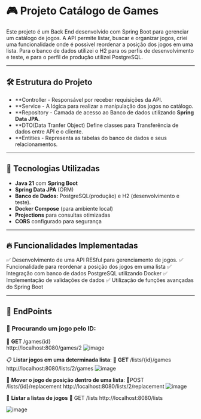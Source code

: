 
# 🎮 Projeto Catálogo de Games

Este projeto é um Back End desenvolvido com Spring Boot para gerenciar um catálogo de jogos.
A API permite listar, buscar e organizar jogos, criei uma funcionalidade onde é possivel reordenar a posição dos jogos em uma lista.
Para o banco de dados utilizei o H2 para os perfis de desenvolvimento e teste, e para o perfil de produção utilizei PostgreSQL.

---

 ## 🛠️ Estrutura do Projeto
- **Controller - Responsável por receber requisições da API.
- **Service - A lógica para realizar a manipulação dos jogos no catálogo.
- **Repository - Camada de acesso ao Banco de dados utilizando **Spring Data JPA**.
- **DTO(Data Tranfer Object) Define classes para Transferência de dados entre API e o cliente.
- **Entities - Representa as tabelas do banco de dados e seus relacionamentos.

--- 

## 🚀 Tecnologias Utilizadas

- **Java 21** com **Spring Boot**
- **Spring Data JPA** (ORM)
- **Banco de Dados:** PostgreSQL(produção) e H2 (desenvolvimento e teste).
- **Docker Compose** (para ambiente local)
- **Projections** para consultas otimizadas
- **CORS** configurado para segurança

---

## 🔥 Funcionalidades Implementadas

✅ Desenvolvimento de uma API RESful para gerenciamento de jogos.
✅ Funcionalidade para reordenar a posição dos jogos em uma lista
✅ Integração com banco de dados PostgreSQL utilizando Docker
✅ Implementação de validações de dados
✅ Utilização de funções avançadas do Spring Boot

---

## 📌 EndPoints
### 🔎 **Procurando um jogo pelo ID**:
📌 **GET** /games{id}   
http://localhost:8080/games/2
![image](https://github.com/user-attachments/assets/e49d41dd-03a2-4277-919a-ab55a76a90da)

📋 **Listar jogos em uma determinada lista**:
📌 **GET** /lists/{id}/games
http://localhost:8080/lists/2/games
![image](https://github.com/user-attachments/assets/fbfafd7a-b667-4a4d-b5a1-6cdf99e5492a)

🔄 **Mover o jogo de posição dentro de uma lista**:
📌POST /lists/{id}/replacement
http://localhost:8080/lists/2/replacement
![image](https://github.com/user-attachments/assets/71bb6bb8-b70e-47e7-b37a-9b10bb7d9370)

📜 **Listar a listas de jogos**
📌 GET /lists
http://localhost:8080/lists

![image](https://github.com/user-attachments/assets/ac122bcb-0263-4700-a353-b6a82ffb76dc)




